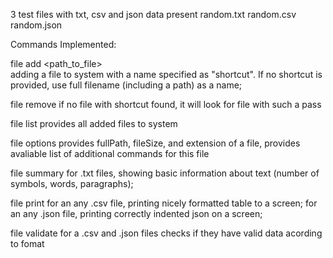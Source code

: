 3 test files with txt, csv and json data present
random.txt
random.csv
random.json


Commands Implemented: 


file add <path_to_file> <shortcut>  
adding a file to system with a name specified as "shortcut". If no shortcut is provided, use full filename (including a path) as a name;


file remove <shortcut>
if no file with shortcut found, it will look for file with such a pass


file list
provides all added files to system


file options <shortcut> 
provides fullPath, fileSize, and extension of a file, provides avaliable list of additional commands for this file

file summary <shortcut>
for .txt files, showing basic information about text (number of symbols, words, paragraphs);

file print <shortcut>
for an any .csv file, printing nicely formatted table to a screen;
for an any .json file, printing correctly indented json on a screen;

file validate <shortcut> 
for a .csv and .json files checks if they have valid data acording to fomat



